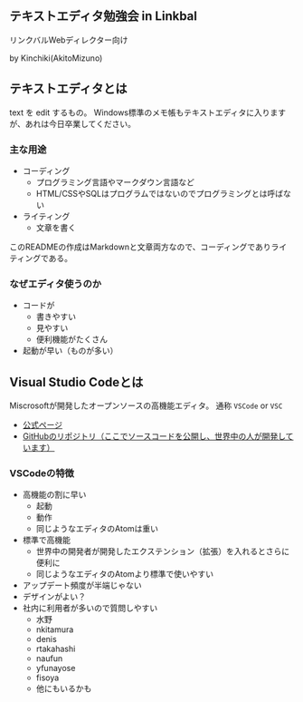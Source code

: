 ## テキストエディタ勉強会 in Linkbal
リンクバルWebディレクター向け

by Kinchiki(AkitoMizuno)


## テキストエディタとは
text を edit するもの。
Windows標準のメモ帳もテキストエディタに入りますが、あれは今日卒業してください。

### 主な用途
- コーディング
    - プログラミング言語やマークダウン言語など
    - HTML/CSSやSQLはプログラムではないのでプログラミングとは呼ばない
- ライティング
    - 文章を書く

このREADMEの作成はMarkdownと文章両方なので、コーディングでありライティングである。

### なぜエディタ使うのか
- コードが
    - 書きやすい
    - 見やすい
    - 便利機能がたくさん
- 起動が早い（ものが多い）

## Visual Studio Codeとは
Miscrosoftが開発したオープンソースの高機能エディタ。
通称 `VSCode` or `VSC`

- [公式ページ](https://www.microsoft.com/ja-jp/dev/products/code-vs.aspx)
- [GitHubのリポジトリ（ここでソースコードを公開し、世界中の人が開発しています）](https://github.com/Microsoft/vscode)

### VSCodeの特徴
- 高機能の割に早い
    - 起動
    - 動作
    - 同じようなエディタのAtomは重い
- 標準で高機能
    - 世界中の開発者が開発したエクステンション（拡張）を入れるとさらに便利に
    - 同じようなエディタのAtomより標準で使いやすい
- アップデート頻度が半端じゃない
- デザインがよい？
- 社内に利用者が多いので質問しやすい
    - 水野
    - nkitamura
    - denis
    - rtakahashi
    - naufun
    - yfunayose
    - fisoya
    - 他にもいるかも
